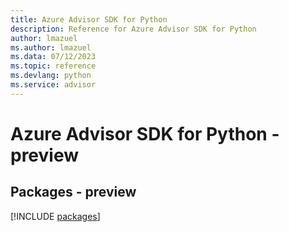```yaml
---
title: Azure Advisor SDK for Python
description: Reference for Azure Advisor SDK for Python
author: lmazuel
ms.author: lmazuel
ms.data: 07/12/2023
ms.topic: reference
ms.devlang: python
ms.service: advisor
---
```

# Azure Advisor SDK for Python - preview
## Packages - preview
[!INCLUDE [packages](advisor-index.md)]